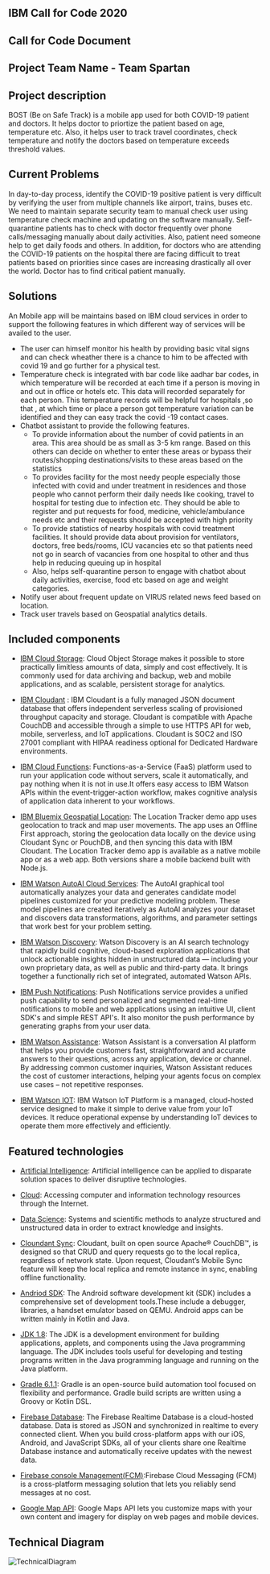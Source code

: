 ## IBM Call for Code 2020

## Call for Code Document


## Project Team Name - Team Spartan

## Project description
BOST (Be on Safe Track) is a mobile app used for both COVID-19 patient and doctors. It helps doctor to priortize the patient based on age, temperature etc. Also, it helps user to track travel coordinates, check temperature and notify the doctors based on temperature exceeds threshold values.

## Current Problems

In day-to-day process, identify the COVID-19 positive patient is very difficult by verifying the user from multiple channels like airport, trains, buses etc. We need to maintain separate security team to manual check user using temperature check machine and updating on the software manually.  Self-quarantine patients has to check with doctor frequently over phone calls/messaging manually about daily activities. Also, patient need someone help to get daily foods and others.
In addition, for doctors who are attending the COVID-19 patients on the hospital there are facing difficult to treat patients based on priorities since cases are increasing drastically all over the world. Doctor has to find critical patient manually.

## Solutions

An Mobile app will be maintains based on IBM cloud services in order to support the following features in which different way of services will be availed to the  user.
*	The user can himself monitor his health by providing basic vital signs and can check wheather there is a chance to him to be affected with covid 19 and go further for a physical test.
*	Temperature check is integrated with bar code like aadhar bar codes, in which temperature will be recorded at each time if a person is moving in and out in office or hotels etc.
This data will recorded separately for each person. This temperature records will be helpful for 
hospitals ,so that , at which time or place a person got temperature variation can be identified and they can easy track the covid -19 contact cases.
*	Chatbot assistant to provide the following features. 
	  * To provide information about the number of covid patients in an area. This area should be as small as 3-5 km range. Based on this others can decide on whether to enter       these areas or bypass their routes/shopping destinations/visits to these areas based on the statistics
    * To provides facility for the most needy people especially those infected with covid and under treatment in residences and those people who cannot perform their daily
      needs like cooking, travel to hospital for testing due to infection etc. They should be able to register and put requests for food, medicine, vehicle/ambulance needs
      etc and their requests should be accepted with high priority
    * To provide statistics of nearby hospitals with covid treatment facilities. It should provide data about provision for ventilators, doctors, free beds/rooms, ICU
      vacancies etc so that patients need not go in search of vacancies from one hospital to other and thus help in reducing queuing up in hospital
    * Also, helps self-quarantine person to engage with chatbot about daily activities, exercise, food etc based on age and weight categories.
* Notify user about frequent update on VIRUS related news feed based on location.
* Track user travels based on Geospatial analytics details.


## Included components

* [IBM Cloud Storage](https://www.ibm.com/in-en/cloud/object-storage): Cloud Object Storage makes it possible to store practically limitless amounts of data, simply and cost effectively. It is commonly used for data archiving and backup, web and mobile applications, and as scalable, persistent storage for analytics.

* [IBM Cloudant](https://cloud.ibm.com/catalog/services/cloudant) : IBM Cloudant is a fully managed JSON document database that offers independent serverless scaling of provisioned throughput capacity and storage. Cloudant is compatible with Apache CouchDB and accessible through a simple to use HTTPS API for web, mobile, serverless, and IoT applications. Cloudant is SOC2 and ISO 27001 compliant with HIPAA readiness optional for Dedicated Hardware environments. 

* [IBM Cloud Functions](https://cloud.ibm.com/openwhisk): Functions-as-a-Service (FaaS) platform used to run your application code without servers, scale it automatically, and pay nothing when it is not in use.It offers easy access to IBM Watson APIs within the event-trigger-action workflow, makes cognitive analysis of application data inherent to your workflows.

* [IBM Bluemix Geospatial Location](https://ibm-watson-data-lab.github.io/location-tracker): The Location Tracker demo app uses geolocation to track and map user movements. The app uses an Offline First approach, storing the geolocation data locally on the device using Cloudant Sync or PouchDB, and then syncing this data with IBM Cloudant. The Location Tracker demo app is available as a native mobile app or as a web app. Both versions share a mobile backend built with Node.js.

* [IBM Watson AutoAI Cloud Services](https://dataplatform.cloud.ibm.com/docs/content/wsj/analyze-data/autoai-build.html): The AutoAI graphical tool automatically analyzes your data and generates candidate model pipelines customized for your predictive modeling problem.  These model pipelines are created iteratively as AutoAI analyzes your dataset and discovers data transformations, algorithms, and parameter settings that work best for your problem setting. 

* [IBM Watson Discovery](https://cloud.ibm.com/catalog/services/discovery): Watson Discovery is an AI search technology that rapidly build cognitive, cloud-based exploration applications that unlock actionable insights hidden in unstructured data — including your own proprietary data, as well as public and third-party data. It brings together a functionally rich set of integrated, automated Watson APIs.

* [IBM Push Notifications](https://cloud.ibm.com/catalog/services/push-notifications): Push Notifications service provides a unified push capability to send personalized and segmented real-time notifications to mobile and web applications using an intuitive UI, client SDK's and simple REST API's. It also monitor the push performance by generating graphs from your user data. 

* [IBM Watson Assistance](https://cloud.ibm.com/docs/assistant?topic=assistant-getting-started): Watson Assistant is a conversation AI platform that helps you provide customers fast, straightforward and accurate answers to their questions, across any application, device or channel. By addressing common customer inquiries, Watson Assistant reduces the cost of customer interactions, helping your agents focus on complex use cases – not repetitive responses.

* [IBM Watson IOT](https://www.ibm.com/cloud/watson-iot-platform): IBM Watson IoT Platform is a managed, cloud-hosted service designed to make it simple to derive value from your IoT devices. It reduce operational expense by understanding IoT devices to operate them more effectively and efficiently.


## Featured technologies

* [Artificial Intelligence](https://developer.ibm.com/technologies/artificial-intelligence/): Artificial intelligence can be applied to disparate solution spaces to deliver disruptive technologies.

* [Cloud](https://developer.ibm.com/depmodels/cloud/): Accessing computer and information technology resources through the Internet.

* [Data Science](https://developer.ibm.com/technologies/data-science/): Systems and scientific methods to analyze structured and unstructured data in order to extract knowledge and insights.

* [Cloundant Sync](https://www.ibm.com/cloud/learn/offline-first): Cloudant, built on open source Apache® CouchDB™, is designed so that CRUD and query requests go to the local replica, regardless of network state. Upon request, Cloudant’s Mobile Sync feature will keep the local replica and remote instance in sync, enabling offline functionality.

* [Andriod SDK](https://developer.android.com/studio): The Android software development kit (SDK) includes a comprehensive set of development tools.These include a debugger, libraries, a handset emulator based on QEMU. Android apps can be written  mainly in Kotlin and Java.

* [JDK 1.8](https://www.oracle.com/in/java/technologies/javase/javase-jdk8-downloads.html): The JDK is a development environment for building applications, applets, and components using the Java programming language. The JDK includes tools useful for developing and testing programs written in the Java programming language and running on the Java platform.

* [Gradle 6.1.1](https://gradle.org/install/): Gradle is an open-source build automation tool focused on flexibility and performance. Gradle build scripts are written using a Groovy or Kotlin DSL. 

* [Firebase Database](https://firebase.google.com/products/realtime-database): The Firebase Realtime Database is a cloud-hosted database. Data is stored as JSON and synchronized in realtime to every connected client. When you build cross-platform apps with our iOS, Android, and JavaScript SDKs, all of your clients share one Realtime Database instance and automatically receive updates with the newest data.

* [Firebase console Management(FCM)](https://firebase.google.com/docs/cloud-messaging):Firebase Cloud Messaging (FCM) is a cross-platform messaging solution that lets you reliably send messages at no cost.

* [Google Map API](https://cloud.google.com/maps-platform/): Google Maps API lets you customize maps with your own content and imagery for display on web pages and mobile devices. 


## Technical Diagram

![TechnicalDiagram](https://user-images.githubusercontent.com/67637361/86258121-1487de00-bbd8-11ea-94d9-b0f298d2352e.jpg)


